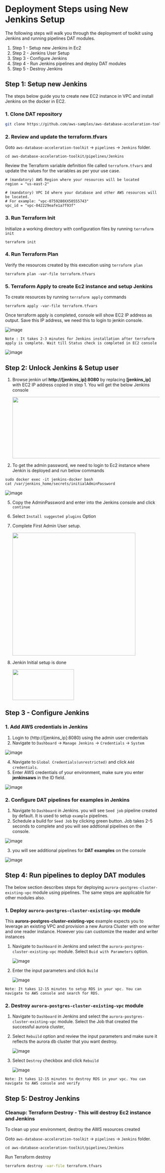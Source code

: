 # Deployment Steps using New Jenkins Setup

The following steps will walk you through the deployment of toolkit using Jenkins and running pipelines DAT modules. 

1. Step 1 - Setup new Jenkins in Ec2
2. Step 2 - Jenkins User Setup
3. Step 3 - Configure Jenkins
4. Step 4 - Run Jenkins pipelines and deploy DAT modules
5. Step 5 - Destroy Jenkins

## Step 1: Setup new Jenkins
The steps below guide you to create new EC2 instance in  VPC and install Jenkins on the docker in EC2.

### 1. Clone DAT repository
```sh
git clone https://github.com/aws-samples/aws-database-acceleration-toolkit.git
```

### 2. Review and update the terraform.tfvars

Goto `aws-database-acceleration-toolkit` -> `pipelines` -> `Jenkins`  folder. 

```shell script
cd aws-database-acceleration-toolkit/pipelines/Jenkins
```

Review the Terraform variable definition file called `terraform.tfvars` and update the values for the variables as per your use case. 

```
# (mandatory) AWS Region where your resources will be located
region = "us-east-2"

# (mandatory) VPC Id where your database and other AWS resources will be located. 
# For example: "vpc-0759280XX50555743"
vpc_id = "vpc-042229eafe1a7f93f"
```
### 3. Run Terraform Init
Initialize a working directory with configuration files by running `terraform init` 

```shell script
terraform init
```

### 4. Run Terraform Plan
Verify the resources created by this execution using `terraform plan`

```shell script
terraform plan -var-file terraform.tfvars
```

### 5. Terraform Apply to create Ec2 instance and setup Jenkins
To create resources by running `terraform apply` commands

```shell script
terraform apply -var-file terraform.tfvars
```

Once terraform apply is completed, console will show EC2 IP address as output. Save this IP address, we need this to login to jenkin console.

![image](../docs/images/jenkins/setup-jenkin1.png)

`Note : It takes 2-3 minutes for Jenkins installation after terraform apply is complete. Wait till Status check is completed in EC2 console`

![image](../docs/images/jenkins/setup-jenkin2.png)

## Step 2: Unlock Jenkins & Setup user
1. Browse jenkin url **http://[jenkins_ip]:8080** by replacing **[jenkins_ip]** with EC2 IP address copied in step 1. You will get the below Jenkins console 

   <img src="../docs/images/jenkins/setup-jenkin3.png" width="500" height="200" />

3. To get the admin password, we need to login to Ec2 instance where Jenkin is deployed and run below commands
```shell script
sudo docker exec -it jenkins-docker bash
cat /var/jenkins_home/secrets/initialAdminPassword
```

![image](../docs/images/jenkins/setup-jenkin4.png)

5. Copy the AdminPassword and enter into the Jenkins console and click `continue`
6. Select `Install suggested plugins` Option
7. Complete First Admin User setup. 

   <img src="../docs/images/jenkins/setup-jenkin6.png" width="400" height="400" />

7. Jenkin Initial setup is done

   <img src="../docs/images/jenkins/setup-jenkin7.png" width="200" height="100" />

## Step 3 - Configure Jenkins

### 1. Add AWS credentials in Jenkins

1. Login to (http://[jenkins_ip]:8080) using the admin user credentials 
2. Navigate to `Dashboard` -> `Manage Jenkins` -> `Credentials` -> `System`

![image](../docs/images/jenkins/setup-jenkin8.png)

4. Navigate to `Global Credentials(unrestricted)` and click `Add credentials`.
5. Enter AWS credentials of your environment, make sure you enter **jenkinsaws** in the ID field.

![image](../docs/images/jenkins/setup-jenkin9.png)

### 2. Configure DAT pipelines for examples in Jenkins

1. Navigate to `Dashboard` in Jenkins. you will see `Seed job` pipeline created by default. It is used to setup `example` pipelines. 
2. Schedule a build for `Seed Job` by clicking green button. Job takes 2-5 seconds to complete and you will see addtional pipelines on the console.

![image](../docs/images/jenkins/setup-jenkin10.png)

3. you will see additional pipelines for **DAT examples** on the console

![image](../docs/images/jenkins/setup-jenkin11.png)
   
## Step 4: Run pipelines to deploy DAT modules
The below section describes steps for deploying `aurora-postgres-cluster-existing-vpc` module using pipelines.  The same steps are applicable for other modules also. 

### 1. Deploy `aurora-postgres-cluster-existing-vpc` module

This **aurora-postgres-cluster-existing-vpc** example expects you to leverage an existing VPC and provision a new Aurora Cluster with one writer and one reader instance. However you can customize the reader and writer instances

1. Navigate to `Dashboard` in Jenkins and select the `aurora-postgres-cluster-existing-vpc` module. Select `Buid with Parameters` option.
   
   ![image](../docs/images/jenkins/setup-jenkin12.png)

2. Enter the input parameters and click `Build`

   ![image](../docs/images/jenkins/setup-jenkin13.png)

`Note: It takes 12-15 minutes to setup RDS in your vpc. You can navigate to AWS console and search for RDS.` 

### 2. Destroy `aurora-postgres-cluster-existing-vpc` module
1. Navigate to `Dashboard` in Jenkins and select the `aurora-postgres-cluster-existing-vpc` module. Select the Job that created the successful aurora cluster,
2. Select `Rebuild` option and review the input parameters and make sure it reflects the aurora db cluster that you want destroy.
   
   ![image](../docs/images/jenkins/setup-jenkin14.png)
   
4. Select `Destroy` checkbox and click `Rebuild`
   
   ![image](../docs/images/jenkins/setup-jenkin15.png)

`Note: It takes 12-15 minutes to destroy RDS in your vpc. You can navigate to AWS console and verify` 

## Step 5: Destroy Jenkins

### Cleanup: Terraform Destroy - This will destroy Ec2 instance and Jenkins 

To clean up your environment, destroy the AWS resources created 

Goto `aws-database-acceleration-toolkit` -> `pipelines` -> `Jenkins`  folder. 

```shell script
cd aws-database-acceleration-toolkit/pipelines/Jenkins
```

Run Terraform destroy 

```sh
terraform destroy -var-file terraform.tfvars
```
